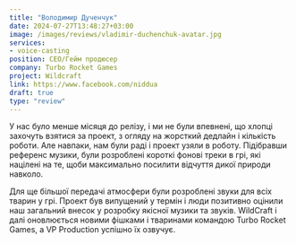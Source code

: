 ```yaml
---
title: "Володимир Дученчук"
date: 2024-07-27T13:48:27+03:00
image: /images/reviews/vladimir-duchenchuk-avatar.jpg
services:
- voice-casting
position: CEO/Гейм продюсер
company: Turbo Rocket Games
project: Wildcraft
link: https://www.facebook.com/niddua
draft: true
type: "review"
---
```


У нас було менше місяця до релізу, і ми не були впевнені, що хлопці захочуть взятися за проект, з огляду на жорсткий дедлайн і кількість роботи. Але навпаки, нам були раді і проект узяли в роботу. Підібравши референс музики, були розроблені короткі фонові треки в грі, які націлені на те, щоби максимально посилити відчуття дикої природи навколо.

<!--more-->

Для ще більшої передачі атмосфери були розроблені звуки для всіх тварин у грі. Проект був випущений у термін і люди позитивно оцінили наш загальний внесок у розробку якісної музики та звуків. WildCraft і далі оновлюється новими фішками і тваринами командою Turbo Rocket Games, а VP Production успішно їх озвучує.